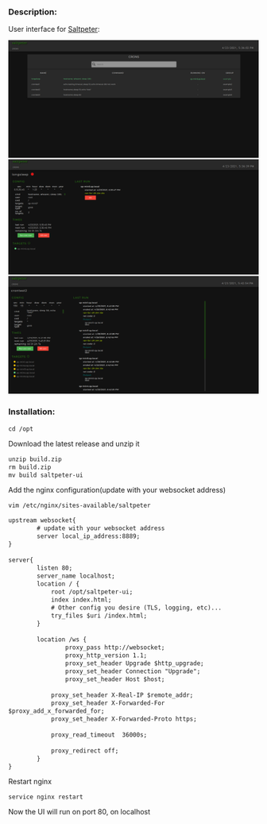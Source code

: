 ### Description:

User interface for [Saltpeter](https://github.com/syscollective/saltpeter):

<img src="screenshots/table.png" width="800" >
<img src="screenshots/run.png" width="800" >
<img src="screenshots/results.png" width="800" >

### Installation:
```
cd /opt
```

Download the latest release and unzip it
```
unzip build.zip
rm build.zip
mv build saltpeter-ui
```

Add the nginx configuration(update with your websocket address)
```
vim /etc/nginx/sites-available/saltpeter
```
```
upstream websocket{
        # update with your websocket address
        server local_ip_address:8889;
}

server{
        listen 80;
        server_name localhost;
        location / {
            root /opt/saltpeter-ui;
            index index.html;
            # Other config you desire (TLS, logging, etc)...
            try_files $uri /index.html;
        }

        location /ws {
                proxy_pass http://websocket;
                proxy_http_version 1.1;
                proxy_set_header Upgrade $http_upgrade;
                proxy_set_header Connection "Upgrade";
                proxy_set_header Host $host;

    		proxy_set_header X-Real-IP $remote_addr;
    		proxy_set_header X-Forwarded-For $proxy_add_x_forwarded_for;
    		proxy_set_header X-Forwarded-Proto https;

    		proxy_read_timeout  36000s;

    		proxy_redirect off;
        }
}
```

Restart nginx
```
service nginx restart
```

Now the UI will run on port 80, on localhost
